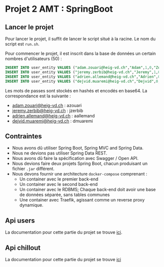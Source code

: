 # Projet 2 AMT : SpringBoot

## Lancer le projet

Pour lancer le projet, il suffit de lancer le script situé à la racine. Le nom du script est `run.sh`.

Pour commencer le projet, il est inscrit dans la base de données un certain nombres d'utilisateurs (50) :
```sql
INSERT INTO user_entity VALUES ("adam.zouari@heig-vd.ch","Adam",1,0,"Zouari","kwb1S3oeT5/dI+6JtRVFqDdPKjI1hGPSlO1YnzYvykv/JyPzE5/FdnO9RDGwpQOxpfSB0+jQiXUQkM+iddnCtQ==");
INSERT INTO user_entity VALUES ("jeremy.zerbib@heig-vd.ch","Jeremy",1,0,"Zerbib","LGJ/DV2emLDbjKxewD9bconRW7TxalS28RcZD7Se+j2DuciWSUyJtuIYhoZvDI6S0nEsRGhhRiyfQXcXdkQhhQ==");
INSERT INTO user_entity VALUES ("adrien.allemand@heig-vd.ch","Adrien",0,0,"Allemand","rRF+bwRUTsyZvmZNE7Xd/N/V2h3PYc6CtOBF94vkRu9mWpA/jqFQFoRlGXH7P/bptpFcPQ/RMMHPBpS0B/DiVQ==");
INSERT INTO user_entity VALUES ("dejvid.muaremi@heig-vd.ch","Dejvid",0,1,"Muaremi","6tBUVvPe+gng91uQMkGmEG0qjvKJwyu79bPoBiKnzCHQoKhIyXEgNzccZ0zejvZoV+znVzBhaZAjZyUUJ8bz8g==");
```
Les mots de passes sont stockés en hashés et encodés en base64.
La correspondance est la suivante :

- adam.zouari@heig-vd.ch     : azouari
- jeremy.zerbib@heig-vd.ch   : jzerbib
- adrien.allemand@heig-vd.ch : aallemand
- dejvid.muaremi@heig-vd.ch  : dmuaremi


## Contraintes

- Nous avons dû utiliser Spring Boot, Spring MVC and Spring Data.
- Nous ne devions pas utiliser Spring Data REST.
- Nous avons dû faire la spécification avec Swagger / Open API.
- Nous devions faire deux projets Spring Boot, chacun produisant un fichier `.jar` différent.
- Nous devons fournir une architecture `docker-compose` comprenant :
  - Un container avec le premier back-end
  - Un container avec le second back-end
  - Un container avec le RDBMS; Chaque back-end doit avoir une base de données séparée, sans tables communes
  - Une container avec Traefik, agissant comme un reverse proxy dynamique.

## Api users

La documentation pour cette partie du projet se trouve [ici](./users.md).

## Api chillout

La documentation pour cette partie du projet se trouve [ici](./chillout.md)
